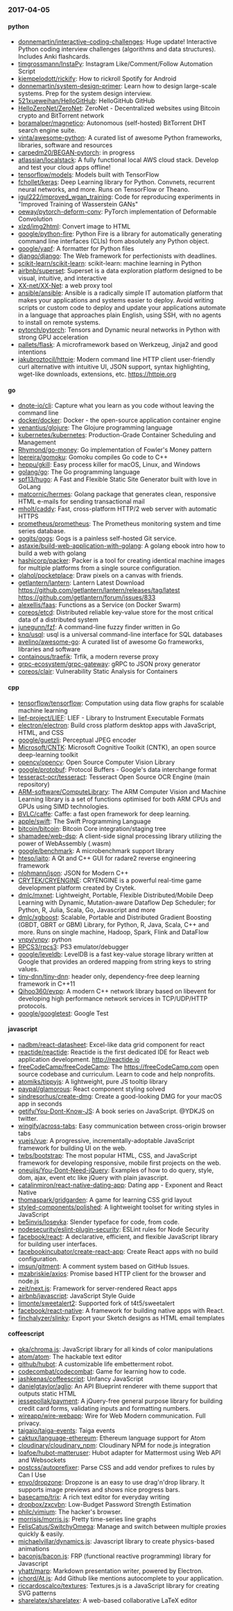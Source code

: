 ### 2017-04-05

#### python
* [donnemartin/interactive-coding-challenges](https://github.com/donnemartin/interactive-coding-challenges): Huge update! Interactive Python coding interview challenges (algorithms and data structures). Includes Anki flashcards.
* [timgrossmann/InstaPy](https://github.com/timgrossmann/InstaPy):  Instagram Like/Comment/Follow Automation Script
* [kjempelodott/rickify](https://github.com/kjempelodott/rickify): How to rickroll Spotify for Android
* [donnemartin/system-design-primer](https://github.com/donnemartin/system-design-primer): Learn how to design large-scale systems. Prep for the system design interview.
* [521xueweihan/HelloGitHub](https://github.com/521xueweihan/HelloGitHub): HelloGitHub   GitHub 
* [HelloZeroNet/ZeroNet](https://github.com/HelloZeroNet/ZeroNet): ZeroNet - Decentralized websites using Bitcoin crypto and BitTorrent network
* [boramalper/magnetico](https://github.com/boramalper/magnetico): Autonomous (self-hosted) BitTorrent DHT search engine suite.
* [vinta/awesome-python](https://github.com/vinta/awesome-python): A curated list of awesome Python frameworks, libraries, software and resources
* [carpedm20/BEGAN-pytorch](https://github.com/carpedm20/BEGAN-pytorch): in progress
* [atlassian/localstack](https://github.com/atlassian/localstack): A fully functional local AWS cloud stack. Develop and test your cloud apps offline!
* [tensorflow/models](https://github.com/tensorflow/models): Models built with TensorFlow
* [fchollet/keras](https://github.com/fchollet/keras): Deep Learning library for Python. Convnets, recurrent neural networks, and more. Runs on TensorFlow or Theano.
* [igul222/improved_wgan_training](https://github.com/igul222/improved_wgan_training): Code for reproducing experiments in "Improved Training of Wasserstein GANs"
* [oeway/pytorch-deform-conv](https://github.com/oeway/pytorch-deform-conv): PyTorch implementation of Deformable Convolution
* [xlzd/img2html](https://github.com/xlzd/img2html): Convert image to HTML
* [google/python-fire](https://github.com/google/python-fire): Python Fire is a library for automatically generating command line interfaces (CLIs) from absolutely any Python object.
* [google/yapf](https://github.com/google/yapf): A formatter for Python files
* [django/django](https://github.com/django/django): The Web framework for perfectionists with deadlines.
* [scikit-learn/scikit-learn](https://github.com/scikit-learn/scikit-learn): scikit-learn: machine learning in Python
* [airbnb/superset](https://github.com/airbnb/superset): Superset is a data exploration platform designed to be visual, intuitive, and interactive
* [XX-net/XX-Net](https://github.com/XX-net/XX-Net): a web proxy tool
* [ansible/ansible](https://github.com/ansible/ansible): Ansible is a radically simple IT automation platform that makes your applications and systems easier to deploy. Avoid writing scripts or custom code to deploy and update your applications automate in a language that approaches plain English, using SSH, with no agents to install on remote systems.
* [pytorch/pytorch](https://github.com/pytorch/pytorch): Tensors and Dynamic neural networks in Python with strong GPU acceleration
* [pallets/flask](https://github.com/pallets/flask): A microframework based on Werkzeug, Jinja2 and good intentions
* [jakubroztocil/httpie](https://github.com/jakubroztocil/httpie): Modern command line HTTP client  user-friendly curl alternative with intuitive UI, JSON support, syntax highlighting, wget-like downloads, extensions, etc. https://httpie.org

#### go
* [dnote-io/cli](https://github.com/dnote-io/cli): Capture what you learn as you code without leaving the command line
* [docker/docker](https://github.com/docker/docker): Docker - the open-source application container engine
* [venantius/glojure](https://github.com/venantius/glojure): The Glojure programming language
* [kubernetes/kubernetes](https://github.com/kubernetes/kubernetes): Production-Grade Container Scheduling and Management
* [Rhymond/go-money](https://github.com/Rhymond/go-money): Go implementation of Fowler's Money pattern
* [lpereira/gomoku](https://github.com/lpereira/gomoku): Gomoku compiles Go code to C++
* [heppu/gkill](https://github.com/heppu/gkill): Easy process killer for macOS, Linux, and Windows
* [golang/go](https://github.com/golang/go): The Go programming language
* [spf13/hugo](https://github.com/spf13/hugo): A Fast and Flexible Static Site Generator built with love in GoLang
* [matcornic/hermes](https://github.com/matcornic/hermes): Golang package that generates clean, responsive HTML e-mails for sending transactional mail
* [mholt/caddy](https://github.com/mholt/caddy): Fast, cross-platform HTTP/2 web server with automatic HTTPS
* [prometheus/prometheus](https://github.com/prometheus/prometheus): The Prometheus monitoring system and time series database.
* [gogits/gogs](https://github.com/gogits/gogs): Gogs is a painless self-hosted Git service.
* [astaxie/build-web-application-with-golang](https://github.com/astaxie/build-web-application-with-golang): A golang ebook intro how to build a web with golang
* [hashicorp/packer](https://github.com/hashicorp/packer): Packer is a tool for creating identical machine images for multiple platforms from a single source configuration.
* [olahol/pocketplace](https://github.com/olahol/pocketplace):  Draw pixels on a canvas with friends.
* [getlantern/lantern](https://github.com/getlantern/lantern): Lantern Latest Download https://github.com/getlantern/lantern/releases/tag/latest  https://github.com/getlantern/forum/issues/833 
* [alexellis/faas](https://github.com/alexellis/faas): Functions as a Service (on Docker Swarm)
* [coreos/etcd](https://github.com/coreos/etcd): Distributed reliable key-value store for the most critical data of a distributed system
* [junegunn/fzf](https://github.com/junegunn/fzf):  A command-line fuzzy finder written in Go
* [knq/usql](https://github.com/knq/usql): usql is a universal command-line interface for SQL databases
* [avelino/awesome-go](https://github.com/avelino/awesome-go): A curated list of awesome Go frameworks, libraries and software
* [containous/traefik](https://github.com/containous/traefik): Trfik, a modern reverse proxy
* [grpc-ecosystem/grpc-gateway](https://github.com/grpc-ecosystem/grpc-gateway): gRPC to JSON proxy generator
* [coreos/clair](https://github.com/coreos/clair): Vulnerability Static Analysis for Containers

#### cpp
* [tensorflow/tensorflow](https://github.com/tensorflow/tensorflow): Computation using data flow graphs for scalable machine learning
* [lief-project/LIEF](https://github.com/lief-project/LIEF): LIEF - Library to Instrument Executable Formats
* [electron/electron](https://github.com/electron/electron): Build cross platform desktop apps with JavaScript, HTML, and CSS
* [google/guetzli](https://github.com/google/guetzli): Perceptual JPEG encoder
* [Microsoft/CNTK](https://github.com/Microsoft/CNTK): Microsoft Cognitive Toolkit (CNTK), an open source deep-learning toolkit
* [opencv/opencv](https://github.com/opencv/opencv): Open Source Computer Vision Library
* [google/protobuf](https://github.com/google/protobuf): Protocol Buffers - Google's data interchange format
* [tesseract-ocr/tesseract](https://github.com/tesseract-ocr/tesseract): Tesseract Open Source OCR Engine (main repository)
* [ARM-software/ComputeLibrary](https://github.com/ARM-software/ComputeLibrary): The ARM Computer Vision and Machine Learning library is a set of functions optimised for both ARM CPUs and GPUs using SIMD technologies.
* [BVLC/caffe](https://github.com/BVLC/caffe): Caffe: a fast open framework for deep learning.
* [apple/swift](https://github.com/apple/swift): The Swift Programming Language
* [bitcoin/bitcoin](https://github.com/bitcoin/bitcoin): Bitcoin Core integration/staging tree
* [shamadee/web-dsp](https://github.com/shamadee/web-dsp): A client-side signal processing library utilizing the power of WebAssembly (.wasm)
* [google/benchmark](https://github.com/google/benchmark): A microbenchmark support library
* [hteso/iaito](https://github.com/hteso/iaito): A Qt and C++ GUI for radare2 reverse engineering framework
* [nlohmann/json](https://github.com/nlohmann/json): JSON for Modern C++
* [CRYTEK/CRYENGINE](https://github.com/CRYTEK/CRYENGINE): CRYENGINE is a powerful real-time game development platform created by Crytek.
* [dmlc/mxnet](https://github.com/dmlc/mxnet): Lightweight, Portable, Flexible Distributed/Mobile Deep Learning with Dynamic, Mutation-aware Dataflow Dep Scheduler; for Python, R, Julia, Scala, Go, Javascript and more
* [dmlc/xgboost](https://github.com/dmlc/xgboost): Scalable, Portable and Distributed Gradient Boosting (GBDT, GBRT or GBM) Library, for Python, R, Java, Scala, C++ and more. Runs on single machine, Hadoop, Spark, Flink and DataFlow
* [vnpy/vnpy](https://github.com/vnpy/vnpy): python
* [RPCS3/rpcs3](https://github.com/RPCS3/rpcs3): PS3 emulator/debugger
* [google/leveldb](https://github.com/google/leveldb): LevelDB is a fast key-value storage library written at Google that provides an ordered mapping from string keys to string values.
* [tiny-dnn/tiny-dnn](https://github.com/tiny-dnn/tiny-dnn): header only, dependency-free deep learning framework in C++11
* [Qihoo360/evpp](https://github.com/Qihoo360/evpp): A modern C++ network library based on libevent for developing high performance network services in TCP/UDP/HTTP protocols.
* [google/googletest](https://github.com/google/googletest): Google Test

#### javascript
* [nadbm/react-datasheet](https://github.com/nadbm/react-datasheet): Excel-like data grid component for react
* [reactide/reactide](https://github.com/reactide/reactide): Reactide is the first dedicated IDE for React web application development. http://reactide.io
* [freeCodeCamp/freeCodeCamp](https://github.com/freeCodeCamp/freeCodeCamp): The https://freeCodeCamp.com open source codebase and curriculum. Learn to code and help nonprofits.
* [atomiks/tippyjs](https://github.com/atomiks/tippyjs): A lightweight, pure JS tooltip library
* [paypal/glamorous](https://github.com/paypal/glamorous): React component styling solved 
* [sindresorhus/create-dmg](https://github.com/sindresorhus/create-dmg): Create a good-looking DMG for your macOS app in seconds
* [getify/You-Dont-Know-JS](https://github.com/getify/You-Dont-Know-JS): A book series on JavaScript. @YDKJS on twitter.
* [wingify/across-tabs](https://github.com/wingify/across-tabs): Easy communication between cross-origin browser tabs
* [vuejs/vue](https://github.com/vuejs/vue): A progressive, incrementally-adoptable JavaScript framework for building UI on the web.
* [twbs/bootstrap](https://github.com/twbs/bootstrap): The most popular HTML, CSS, and JavaScript framework for developing responsive, mobile first projects on the web.
* [oneuijs/You-Dont-Need-jQuery](https://github.com/oneuijs/You-Dont-Need-jQuery): Examples of how to do query, style, dom, ajax, event etc like jQuery with plain javascript.
* [catalinmiron/react-native-dating-app](https://github.com/catalinmiron/react-native-dating-app): Dating app - Exponent and React Native
* [thomaspark/gridgarden](https://github.com/thomaspark/gridgarden): A game for learning CSS grid layout
* [styled-components/polished](https://github.com/styled-components/polished): A lightweight toolset for writing styles in JavaScript 
* [be5invis/Iosevka](https://github.com/be5invis/Iosevka): Slender typeface for code, from code.
* [nodesecurity/eslint-plugin-security](https://github.com/nodesecurity/eslint-plugin-security): ESLint rules for Node Security
* [facebook/react](https://github.com/facebook/react): A declarative, efficient, and flexible JavaScript library for building user interfaces.
* [facebookincubator/create-react-app](https://github.com/facebookincubator/create-react-app): Create React apps with no build configuration.
* [imsun/gitment](https://github.com/imsun/gitment): A comment system based on GitHub Issues.
* [mzabriskie/axios](https://github.com/mzabriskie/axios): Promise based HTTP client for the browser and node.js
* [zeit/next.js](https://github.com/zeit/next.js): Framework for server-rendered React apps
* [airbnb/javascript](https://github.com/airbnb/javascript): JavaScript Style Guide
* [limonte/sweetalert2](https://github.com/limonte/sweetalert2): Supported fork of t4t5/sweetalert
* [facebook/react-native](https://github.com/facebook/react-native): A framework for building native apps with React.
* [finchalyzer/slinky](https://github.com/finchalyzer/slinky): Export your Sketch designs as HTML email templates

#### coffeescript
* [gka/chroma.js](https://github.com/gka/chroma.js): JavaScript library for all kinds of color manipulations
* [atom/atom](https://github.com/atom/atom): The hackable text editor
* [github/hubot](https://github.com/github/hubot): A customizable life embetterment robot.
* [codecombat/codecombat](https://github.com/codecombat/codecombat): Game for learning how to code.
* [jashkenas/coffeescript](https://github.com/jashkenas/coffeescript): Unfancy JavaScript
* [danielgtaylor/aglio](https://github.com/danielgtaylor/aglio): An API Blueprint renderer with theme support that outputs static HTML
* [jessepollak/payment](https://github.com/jessepollak/payment):  A jQuery-free general purpose library for building credit card forms, validating inputs and formatting numbers.
* [wireapp/wire-webapp](https://github.com/wireapp/wire-webapp):  Wire for Web  Modern communication. Full privacy.
* [taigaio/taiga-events](https://github.com/taigaio/taiga-events): Taiga events
* [caktux/language-ethereum](https://github.com/caktux/language-ethereum): Ethereum language support for Atom
* [cloudinary/cloudinary_npm](https://github.com/cloudinary/cloudinary_npm): Cloudinary NPM for node.js integration
* [loafoe/hubot-matteruser](https://github.com/loafoe/hubot-matteruser): Hubot adapter for Mattermost using Web API and Websockets
* [postcss/autoprefixer](https://github.com/postcss/autoprefixer): Parse CSS and add vendor prefixes to rules by Can I Use
* [enyo/dropzone](https://github.com/enyo/dropzone): Dropzone is an easy to use drag'n'drop library. It supports image previews and shows nice progress bars.
* [basecamp/trix](https://github.com/basecamp/trix): A rich text editor for everyday writing
* [dropbox/zxcvbn](https://github.com/dropbox/zxcvbn): Low-Budget Password Strength Estimation
* [philc/vimium](https://github.com/philc/vimium): The hacker's browser.
* [morrisjs/morris.js](https://github.com/morrisjs/morris.js): Pretty time-series line graphs
* [FelisCatus/SwitchyOmega](https://github.com/FelisCatus/SwitchyOmega): Manage and switch between multiple proxies quickly & easily.
* [michaelvillar/dynamics.js](https://github.com/michaelvillar/dynamics.js): Javascript library to create physics-based animations
* [baconjs/bacon.js](https://github.com/baconjs/bacon.js): FRP (functional reactive programming) library for Javascript
* [yhatt/marp](https://github.com/yhatt/marp): Markdown presentation writer, powered by Electron.
* [ichord/At.js](https://github.com/ichord/At.js): Add Github like mentions autocomplete to your application.
* [riccardoscalco/textures](https://github.com/riccardoscalco/textures): Textures.js is a JavaScript library for creating SVG patterns
* [sharelatex/sharelatex](https://github.com/sharelatex/sharelatex): A web-based collaborative LaTeX editor

